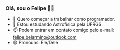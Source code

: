 ### Olá, sou o Felipe 🦊🔭

- 🔭 Quero começar a trabalhar como programador.
- 🌱 Estou estudando Astrofísica pela UFRGS.
- 📫 Podem entrar em contato comigo pelo e-mail: felipe.belarmino@outlook.com
- 😄 Pronouns: Ele/Dele
